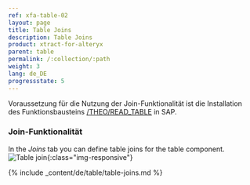 ```yaml
---
ref: xfa-table-02
layout: page
title: Table Joins
description: Table Joins
product: xtract-for-alteryx
parent: table
permalink: /:collection/:path
weight: 3
lang: de_DE
progressstate: 5
---
```


Voraussetzung für die Nutzung der Join-Funktionalität ist die Installation des Funktionsbausteins [/THEO/READ_TABLE](../sap-customizing) in SAP.

### Join-Funktionalität
In the *Joins* tab you can define table joins for the table component.
![Table join ](/img/content/table-join-tab.png){:class="img-responsive"}

{% include _content/de/table/table-joins.md  %} 



